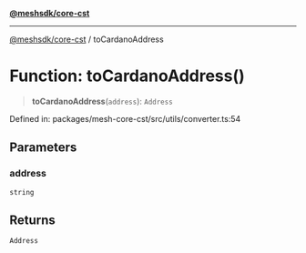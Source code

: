 [**@meshsdk/core-cst**](../README.md)

***

[@meshsdk/core-cst](../globals.md) / toCardanoAddress

# Function: toCardanoAddress()

> **toCardanoAddress**(`address`): `Address`

Defined in: packages/mesh-core-cst/src/utils/converter.ts:54

## Parameters

### address

`string`

## Returns

`Address`
